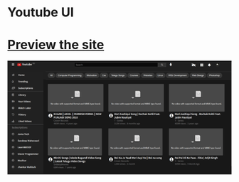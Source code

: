 # Youtube UI

# [Preview the site](https://alsiam.github.io/html-projects/youtube-ui)

![image info](../assets/images/youtube-ui.png)